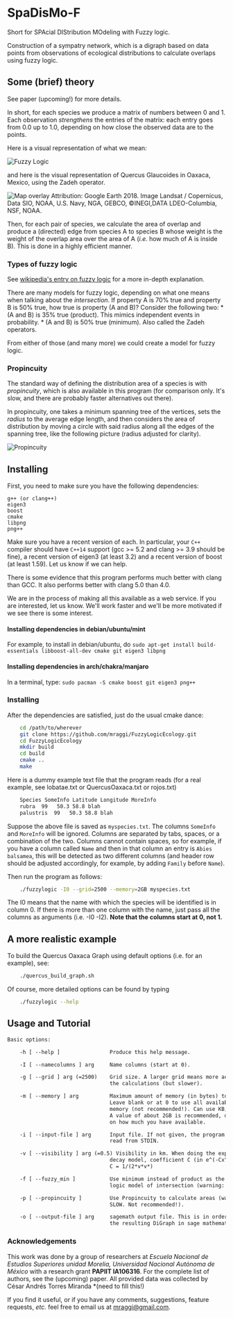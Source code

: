 # SpaDisMo-F

Short for SPAcial DIStribution MOdeling with Fuzzy logic.

Construction of a sympatry network, which is a digraph based on data points from observations of ecological distributions to calculate overlaps using fuzzy logic.

## Some (brief) theory
 
 See paper (upcoming!) for more details. 
 
In short, for each species we produce a matrix of numbers between 0 and 1. Each observation *strengthens* the entries of the matrix: each entry goes from 0.0 up to 1.0, depending on how close the observed data are to the points.
 
 Here is a visual representation of what we mean:
 
 ![Fuzzy Logic](https://github.com/mraggi/FuzzyLogicEcology/blob/master/fuzzyinverted.png "Fuzzy Logic Blobs")
 
 and here is the visual representation of Quercus Glaucoides in Oaxaca, Mexico, using the Zadeh operator.
 
 ![Map overlay](https://github.com/mraggi/FuzzyLogicEcology/blob/master/mapoverlay.png "Quercus Glaucoides in Mexico")
 Attribution: Google Earth 2018. Image Landsat / Copernicus, Data SIO, NOAA, U.S. Navy, NGA, GEBCO, ©INEGI,DATA LDEO-Columbia, NSF, NOAA.
 
 Then, for each pair of species, we calculate the area of overlap and produce a (directed) edge from species A to species B whose weight is the weight of the overlap area over the area of A (*i.e.* how much of A is inside B). This is done in a highly efficient manner.

### Types of fuzzy logic

See [wikipedia's entry on fuzzy logic](https://en.wikipedia.org/wiki/Fuzzy_logic) for a more in-depth explanation.

There are many models for fuzzy logic, depending on what one means when talking about the *intersection*. If property A is 70% true and property B is 50% true, how true is property (A and B)? Consider the following two:
	* (A and B) is 35% true (product). This mimics independent events in probability.
	* (A and B) is 50% true (minimum). Also called the Zadeh operators.

From either of those (and many more) we could create a model for fuzzy logic.

### Propincuity
 The standard way of defining the distribution area of a species is with *propincuity*, which is also available in this program (for comparison only. It's slow, and there are probably faster alternatives out there). 
 
 In propincuity, one takes a minimum spanning tree of the vertices, sets the *radius* to the average edge length, and then considers the area of distribution by moving a circle with said radius along all the edges of the spanning tree, like the following picture (radius adjusted for clarity).
 
 ![Propincuity](https://github.com/mraggi/FuzzyLogicEcology/blob/master/prop.png "Propincuity")

## Installing

First, you need to make sure you have the following dependencies:
```
g++ (or clang++)
eigen3
boost
cmake
libpng
png++
```

Make sure you have a recent version of each. In particular, your `C++` compiler should have `C++14` support (gcc >= 5.2 and clang >= 3.9 should be fine), a recent version of eigen3 (at least 3.2) and a recent version of boost (at least 1.59). Let us know if we can help.

There is some evidence that this program performs much better with clang than GCC. It also performs better with clang 5.0 than 4.0.

We are in the process of making all this available as a web service. If you are interested, let us know. We'll work faster and we'll be more motivated if we see there is some interest.

#### Installing dependencies in debian/ubuntu/mint
For example, to install in debian/ubuntu, do `sudo apt-get install build-essentials libboost-all-dev cmake git eigen3 libpng`

#### Installing dependencies in arch/chakra/manjaro
In a terminal, type:
`sudo pacman -S cmake boost git eigen3 png++`

### Installing
After the dependencies are satisfied, just do the usual cmake dance:
```bash
	cd /path/to/wherever
	git clone https://github.com/mraggi/FuzzyLogicEcology.git
	cd FuzzyLogicEcology
	mkdir build
	cd build
	cmake ..
	make
```

Here is a dummy example text file that the program reads (for a real example, see lobatae.txt or QuercusOaxaca.txt or rojos.txt)
```txt
	Species SomeInfo Latitude Longitude MoreInfo
	rubra  99	50.3 58.8 blah
	palustris  99	50.3 58.8 blah
```
Suppose the above file is saved as `myspecies.txt`. The columns `SomeInfo` and `MoreInfo` will be ignored. Columns are separated by tabs, spaces, or a combination of the two. Columns cannot contain spaces, so for example, if you have a column called `Name` and then in that column an entry is `Abies balsamea`, this will be detected as two different columns (and header row should be adjusted accordingly, for example, by adding `Family` before `Name`).


Then run the program as follows:
```bash
	./fuzzylogic -I0 --grid=2500 --memory=2GB myspecies.txt
```
The I0 means that the name with which the species will be identified is in column 0. If there is more than one column with the name, just pass all the columns as arguments (i.e. -I0 -I2). **Note that the columns start at 0, not 1.**


## A more realistic example

To build the Quercus Oaxaca Graph using default options (i.e. for an example), see:
```bash
	./quercus_build_graph.sh
```

Of course, more detailed options can be found by typing
```bash
	./fuzzylogic --help
```

## Usage and Tutorial

```tex
Basic options:

	-h [ --help ]                Produce this help message.

	-I [ --namecolumns ] arg     Name columns (start at 0).

	-g [ --grid ] arg (=2500)    Grid size. A larger grid means more accurate 
                                 the calculations (but slower).

	-m [ --memory ] arg          Maximum amount of memory (in bytes) to use. 
                                 Leave blank or at 0 to use all available 
                                 memory (not recommended!). Can use KB, MB, GB.
                                 A value of about 2GB is recommended, depending 
                                 on how much you have available.

	-i [ --input-file ] arg      Input file. If not given, the program will 
                                 read from STDIN.

	-v [ --visibility ] arg (=0.5) Visibility in km. When doing the exponential 
                                 decay model, coefficient C (in e^(-Cx^2)) is
                                 C = 1/(2*v*v*)

	-f [ --fuzzy_min ]           Use minimum instead of product as the fuzzy 
                                 logic model of intersection (warning: SLOW).

	-p [ --propincuity ]         Use Propincuity to calculate areas (warning: 
                                 SLOW. Not recommended!).

	-o [ --output-file ] arg     sagemath output file. This is in order to analyze 
    							 the resulting DiGraph in sage mathematics software.
 ```

### Acknowledgements

This work was done by a group of researchers at *Escuela Nacional de Estudios Superiores unidad Morelia, Universidad Nacional Autónoma de México* with a research grant **PAPIIT IA106316**. For the complete list of authors, see the (upcoming) paper. All provided data was collected by César Andrés Torres Miranda *(need to fill this!)

If you find it useful, or if you have any comments, suggestions, feature requests, *etc.* feel free to email us at [mraggi@gmail.com](mailto:mraggi@gmail.com).
